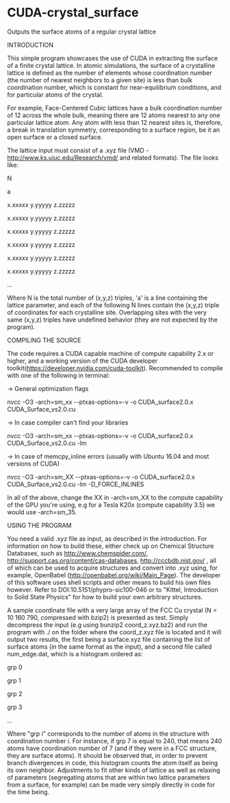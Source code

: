 # CUDA-crystal_surface
Outputs the surface atoms of a regular crystal lattice

INTRODUCTION

This simple program showcases the use of CUDA in extracting the surface of a finite crystal lattice. In atomic simulations, the surface of a crystalline lattice is defined as the number of elements whose coordination number (the number of nearest neighbors to a given site) is less than bulk coordination number, which is constant for near-equilibrium conditions, and for particular atoms of the crystal.

For example, Face-Centered Cubic lattices have a bulk coordination number of 12 across the whole bulk, meaning there are 12 atoms nearest to any one particular lattice atom. Any atom with less than 12 nearest sites is, therefore, a break in translation symmetry, corresponding to a surface region, be it an open surface or a closed surface.

The lattice input must consist of a .xyz file (VMD - http://www.ks.uiuc.edu/Research/vmd/ and related formats). The file looks like:

N

a

x.xxxxx y.yyyyy z.zzzzz

x.xxxxx y.yyyyy z.zzzzz

x.xxxxx y.yyyyy z.zzzzz

x.xxxxx y.yyyyy z.zzzzz

x.xxxxx y.yyyyy z.zzzzz

x.xxxxx y.yyyyy z.zzzzz

...

Where N is the total number of (x,y,z) triples, 'a' is a line containing the lattice parameter, and each of the following N lines contain the (x,y,z) triple of coordinates for each crystalline site. Overlapping sites with the very same (x,y,z) triples have undefined behavior (they are not expected by the program).

COMPILING THE SOURCE

The code requires a CUDA capable machine of compute capability 2.x or higher, and a working version of the CUDA developer toolkit(https://developer.nvidia.com/cuda-toolkit). Recommended to compile with one of the following in terminal:

-> General optimization flags

nvcc -O3 -arch=sm_xx --ptxas-options=-v -o CUDA_surface2.0.x CUDA_Surface_vs2.0.cu

-> In case compiler can't find your libraries

nvcc -O3 -arch=sm_xx --ptxas-options=-v -o CUDA_surface2.0.x CUDA_Surface_vs2.0.cu -lm

-> In case of memcpy_inline errors (usually with Ubuntu 16.04 and most versions of CUDA)

nvcc -O3 -arch=sm_XX --ptxas-options=-v -o CUDA_surface2.0.x CUDA_Surface_vs2.0.cu -lm -D_FORCE_INLINES

In all of the above, change the XX in -arch=sm_XX to the compute capability of the GPU you're using, e.g for a Tesla K20x (compute capability 3.5) we would use -arch=sm_35.

USING THE PROGRAM

You need a valid .xyz file as input, as described in the introduction. For information on how to build these, either check up on Chemical Structure Databases, such as http://www.chemspider.com/, http://support.cas.org/content/cas-databases, http://cccbdb.nist.gov/ , all of which can be used to acquire structures and convert into .xyz using, for example, OpenBabel (http://openbabel.org/wiki/Main_Page). The developer of this software uses shell scripts and other means to build his own files however. Refer to DOI:10.5151/phypro-sic100-046 or to "Kittel, Introduction to Solid State Physics" for how to build your own arbitrary structures.

A sample coordinate file with a very large array of the FCC Cu crystal (N = 10 160 790, compressed with bzip2) is presented as test. Simply decompress the input (e.g using bunzip2 coord_z.xyz.bz2) and run the program with ./ on the folder where the coord_z.xyz file is located and it will output two results, the first being a surface.xyz file containing the list of surface atoms (in the same format as the input), and a second file called num_edge.dat, which is a histogram ordered as:

grp 0

grp 1

grp 2

grp 3

...

Where "grp i" corresponds to the number of atoms in the structure with coordination number i. For instance, if grp 7 is equal to 240, that means 240 atoms have coordination number of 7 (and if they were in a FCC structure, they are surface atoms). It should be observed that, in order to prevent branch divergences in code, this histogram counts the atom itself as being its own neighbor. Adjustments to fit other kinds of lattice as well as relaxing of parameters (segregating atoms that are within two lattice parameters from a surface, for example) can be made very simply directly in code for the time being.
